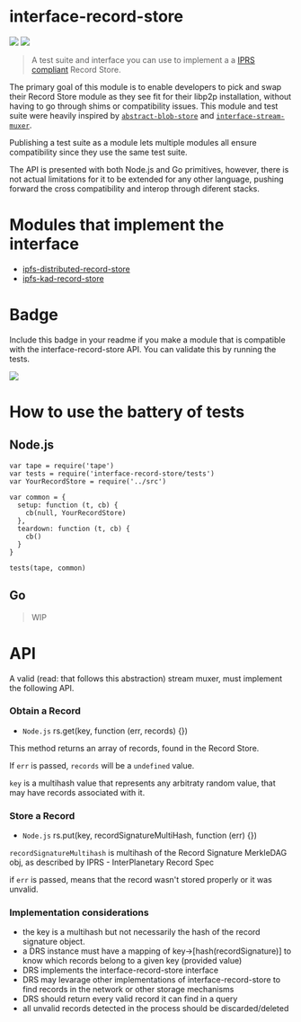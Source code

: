 interface-record-store
=====================

[![](https://img.shields.io/badge/made%20by-Protocol%20Labs-blue.svg?style=flat-square)](http://ipn.io) [![](https://img.shields.io/badge/freenode-%23ipfs-blue.svg?style=flat-square)](http://webchat.freenode.net/?channels=%23ipfs)

> A test suite and interface you can use to implement a a [IPRS compliant](https://github.com/ipfs/specs/tree/master/iprs-interplanetary-record-system) Record Store. 

The primary goal of this module is to enable developers to pick and swap their Record Store module as they see fit for their libp2p installation, without having to go through shims or compatibility issues. This module and test suite were heavily inspired by [`abstract-blob-store`](https://github.com/maxogden/abstract-blob-store) and [`interface-stream-muxer`](https://github.com/libp2p/interface-stream-muxer).

Publishing a test suite as a module lets multiple modules all ensure compatibility since they use the same test suite.

The API is presented with both Node.js and Go primitives, however, there is not actual limitations for it to be extended for any other language, pushing forward the cross compatibility and interop through diferent stacks.

# Modules that implement the interface

- [ipfs-distributed-record-store](https://github.com/libp2p/js-libp2p-distributed-record-store)
- [ipfs-kad-record-store](https://github.com/libp2p/js-libp2p-kad-record-store)

# Badge

Include this badge in your readme if you make a module that is compatible with the interface-record-store API. You can validate this by running the tests.

![](https://raw.githubusercontent.com/diasdavid/interface-record-store/master/img/badge.png)

# How to use the battery of tests

## Node.js

```
var tape = require('tape')
var tests = require('interface-record-store/tests')
var YourRecordStore = require('../src')

var common = {
  setup: function (t, cb) {
    cb(null, YourRecordStore)
  },
  teardown: function (t, cb) {
    cb()
  }
}

tests(tape, common)
```

## Go

> WIP

# API

A valid (read: that follows this abstraction) stream muxer, must implement the following API.

### Obtain a Record

- `Node.js` rs.get(key, function (err, records) {})

This method returns an array of records, found in the Record Store.

If `err` is passed, `records` will be a `undefined` value.

`key` is a multihash value that represents any arbitraty random value, that may have records associated with it.

### Store a Record

- `Node.js` rs.put(key, recordSignatureMultiHash, function (err) {})

`recordSignatureMultihash` is multihash of the Record Signature MerkleDAG obj, as described by IPRS - InterPlanetary Record Spec

if `err` is passed, means that the record wasn't stored properly or it was unvalid.

### Implementation considerations


- the key is a multihash but not necessarily the hash of the record signature object.
- a DRS instance must have a mapping of key->[hash(recordSignature)] to know which records belong to a given key (provided value)
- DRS implements the interface-record-store interface
- DRS may levarage other implementations of interface-record-store to find records in the network or other storage mechanisms
- DRS should return every valid record it can find in a query
- all unvalid records detected in the process should be discarded/deleted
